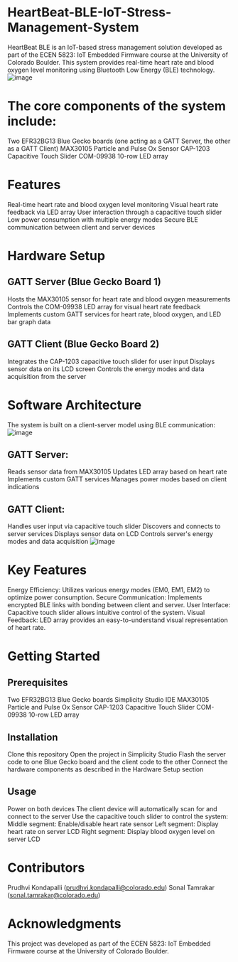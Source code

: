 # HeartBeat-BLE-IoT-Stress-Management-System
HeartBeat BLE is an IoT-based stress management solution developed as part of the ECEN 5823: IoT Embedded Firmware course at the University of Colorado Boulder. This system provides real-time heart rate and blood oxygen level monitoring using Bluetooth Low Energy (BLE) technology.
![image](https://github.com/user-attachments/assets/94b6c502-63ca-4f99-91d6-1ac1b284e104)
# The core components of the system include:
Two EFR32BG13 Blue Gecko boards (one acting as a GATT Server, the other as a GATT Client)
MAX30105 Particle and Pulse Ox Sensor
CAP-1203 Capacitive Touch Slider
COM-09938 10-row LED array
# Features
Real-time heart rate and blood oxygen level monitoring
Visual heart rate feedback via LED array
User interaction through a capacitive touch slider
Low power consumption with multiple energy modes
Secure BLE communication between client and server devices
# Hardware Setup
## GATT Server (Blue Gecko Board 1)
Hosts the MAX30105 sensor for heart rate and blood oxygen measurements
Controls the COM-09938 LED array for visual heart rate feedback
Implements custom GATT services for heart rate, blood oxygen, and LED bar graph data
## GATT Client (Blue Gecko Board 2)
Integrates the CAP-1203 capacitive touch slider for user input
Displays sensor data on its LCD screen
Controls the energy modes and data acquisition from the server
# Software Architecture
The system is built on a client-server model using BLE communication:
![image](https://github.com/user-attachments/assets/69f0a7c9-e070-46d7-bf4e-7b5591daff29)
## GATT Server:
Reads sensor data from MAX30105
Updates LED array based on heart rate
Implements custom GATT services
Manages power modes based on client indications
## GATT Client:
Handles user input via capacitive touch slider
Discovers and connects to server services
Displays sensor data on LCD
Controls server's energy modes and data acquisition
![image](https://github.com/user-attachments/assets/61b73c96-e236-4537-b499-151f7421a9cf)
# Key Features
Energy Efficiency: Utilizes various energy modes (EM0, EM1, EM2) to optimize power consumption.
Secure Communication: Implements encrypted BLE links with bonding between client and server.
User Interface: Capacitive touch slider allows intuitive control of the system.
Visual Feedback: LED array provides an easy-to-understand visual representation of heart rate.
# Getting Started
## Prerequisites
Two EFR32BG13 Blue Gecko boards
Simplicity Studio IDE
MAX30105 Particle and Pulse Ox Sensor
CAP-1203 Capacitive Touch Slider
COM-09938 10-row LED array

## Installation
Clone this repository
Open the project in Simplicity Studio
Flash the server code to one Blue Gecko board and the client code to the other
Connect the hardware components as described in the Hardware Setup section

## Usage
Power on both devices
The client device will automatically scan for and connect to the server
Use the capacitive touch slider to control the system:
Middle segment: Enable/disable heart rate sensor
Left segment: Display heart rate on server LCD
Right segment: Display blood oxygen level on server LCD

# Contributors
Prudhvi Kondapalli (prudhvi.kondapalli@colorado.edu)
Sonal Tamrakar (sonal.tamrakar@colorado.edu)

# Acknowledgments
This project was developed as part of the ECEN 5823: IoT Embedded Firmware course at the University of Colorado Boulder.
